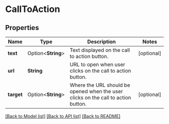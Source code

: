 # CallToAction

## Properties

Name | Type | Description | Notes
------------ | ------------- | ------------- | -------------
**text** | Option<**String**> | Text displayed on the call to action button. | [optional]
**url** | **String** | URL to open when user clicks on the call to action button. | 
**target** | Option<**String**> | Where the URL should be opened when the user clicks on the call to action button. | [optional]

[[Back to Model list]](../README.md#documentation-for-models) [[Back to API list]](../README.md#documentation-for-api-endpoints) [[Back to README]](../README.md)


